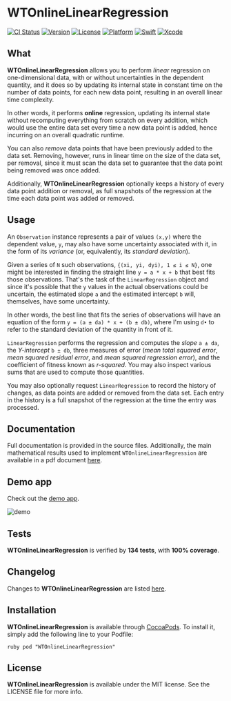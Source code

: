 # WTOnlineLinearRegression

[![CI Status](http://img.shields.io/travis/wltrup/Swift-WTOnlineLinearRegression.svg?style=flat)](https://travis-ci.org/wltrup/Swift-WTOnlineLinearRegression)
[![Version](https://img.shields.io/cocoapods/v/WTOnlineLinearRegression.svg?style=flat)](http://cocoapods.org/pods/WTOnlineLinearRegression)
[![License](https://img.shields.io/cocoapods/l/WTOnlineLinearRegression.svg?style=flat)](http://cocoapods.org/pods/WTOnlineLinearRegression)
[![Platform](https://img.shields.io/cocoapods/p/WTOnlineLinearRegression.svg?style=flat)](http://cocoapods.org/pods/WTOnlineLinearRegression)
[![Swift](https://img.shields.io/badge/Swift-3.0-orange.svg)](https://swift.org)
[![Xcode](https://img.shields.io/badge/Xcode-8.2-blue.svg)](https://developer.apple.com/xcode)

## What

**WTOnlineLinearRegression** allows you to perform *linear* regression on one-dimensional
data, with or without uncertainties in the dependent quantity, and it does so by updating
its internal state in constant time on the number of data points, for each new data point,
resulting in an overall linear time complexity.

In other words, it performs **online** regression, updating its internal state without
recomputing everything from scratch on every addition, which would use the entire data
set every time a new data point is added, hence incurring on an overall quadratic runtime.

You can also *remove* data points that have been previously added to the data set.
Removing, however, runs in linear time on the size of the data set, per removal, since
it must scan the data set to guarantee that the data point being removed was once added.

Additionally, **WTOnlineLinearRegression** optionally keeps a history of every data point
addition or removal, as full snapshots of the regression at the time each data point was
added or removed.

## Usage ##

An `Observation` instance represents a pair of values `(x,y)` where the dependent value,
`y`, may also have some uncertainty associated with it, in the form of its *variance* (or,
equivalently, its *standard deviation*).

Given a series of `N` such observations, `{(xi, yi, dyi), 1 ≤ i ≤ N}`, one might be
interested in finding the straight line `y = a * x + b` that best fits those observations.
That's the task of the `LinearRegression` object and since it's possible that the `y`
values in the actual observations could be uncertain, the estimated slope `a` and the
estimated intercept `b` will, themselves, have some uncertainty.

In other words, the best line that fits the series of observations will have an equation
of the form `y = (a ± da) * x + (b ± db)`, where I'm using `d•` to refer to the standard
deviation of the quantity in front of it.

`LinearRegression` performs the regression and computes the *slope* `a ± da`, the
*Y-intercept* `b ± db`, three measures of error (*mean total squared error*, *mean squared
residual error*, and *mean squared regression error*), and the coefficient of fitness
known as *r-squared*. You may also inspect various sums that are used to compute those
quantities.

You may also optionally request `LinearRegression` to record the history of changes, as
data points are added or removed from the data set. Each entry in the history is a full
snapshot of the regression at the time the entry was processed.

## Documentation ##

Full documentation is provided in the source files. Additionally, the main mathematical
results used to implement `WTOnlineLinearRegression` are available in a pdf document
[here](https://github.com/wltrup/Swift-WTOnlineLinearRegression/blob/master/WTOnlineLinearRegression.pdf).

## Demo app ##

Check out the [demo app](https://github.com/wltrup/iOS-Swift-WTOnlineLinearRegressionDemo).

![demo](https://github.com/wltrup/Swift-WTOnlineLinearRegression/blob/master/demo.gif)

## Tests ##

**WTOnlineLinearRegression** is verified by **134 tests**, with **100% coverage**.

## Changelog ##

Changes to **WTOnlineLinearRegression** are listed
[here](https://github.com/wltrup/Swift-WTOnlineLinearRegression/blob/master/CHANGELOG.md).

## Installation ##

**WTOnlineLinearRegression** is available through [CocoaPods](http://cocoapods.org). To
install it, simply add the following line to your Podfile:

```ruby pod "WTOnlineLinearRegression" ```

## License ##

**WTOnlineLinearRegression** is available under the MIT license. See the LICENSE file for
more info.
